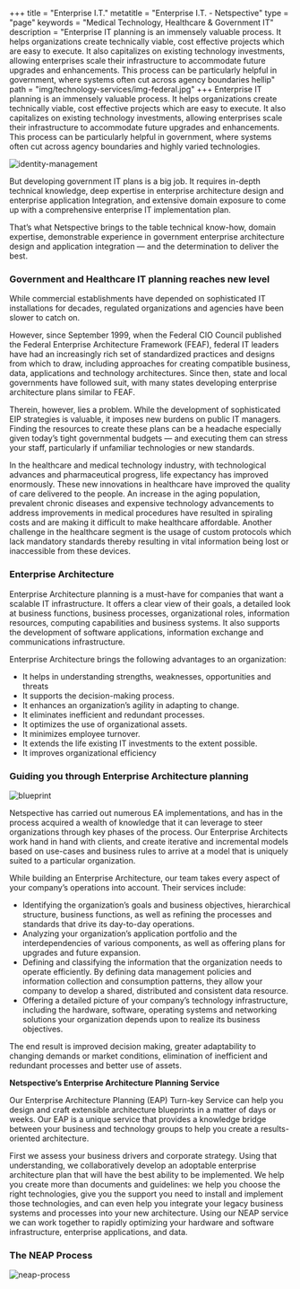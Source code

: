 +++
title = "Enterprise I.T."
metatitle = "Enterprise I.T. - Netspective"
type = "page"
keywords = "Medical Technology, Healthcare & Government IT"
description = "Enterprise IT planning is an immensely valuable process. It helps organizations create technically viable, cost effective projects which are easy to execute. It also capitalizes on existing technology investments, allowing enterprises scale their infrastructure to accommodate future upgrades and enhancements. This process can be particularly helpful in government, where systems often cut across agency boundaries hellip"
path =  "img/technology-services/img-federal.jpg"
+++
Enterprise IT planning is an immensely valuable process. It helps organizations create technically viable, cost effective projects which are easy to execute. It also capitalizes on existing technology investments, allowing enterprises scale their infrastructure to accommodate future upgrades and enhancements. This process can be particularly helpful in government, where systems often cut across agency boundaries and highly varied technologies.

![identity-management](img/technology-services/img-federal.jpg#right)

But developing government IT plans is a big job. It requires in-depth technical knowledge, deep expertise in enterprise architecture design and enterprise application Integration, and extensive domain exposure to come up with a comprehensive enterprise IT implementation plan.

That’s what Netspective brings to the table technical know-how, domain expertise, demonstrable experience in government enterprise architecture design and application integration — and the determination to deliver the best.

### Government and Healthcare IT planning reaches new level

While commercial establishments have depended on sophisticated IT installations for decades, regulated organizations and agencies have been slower to catch on.

However, since September 1999, when the Federal CIO Council published the Federal Enterprise Architecture Framework (FEAF), federal IT leaders have had an increasingly rich set of standardized practices and designs from which to draw, including approaches for creating compatible business, data, applications and technology architectures. Since then, state and local governments have followed suit, with many states developing enterprise architecture plans similar to FEAF.

Therein, however, lies a problem. While the development of sophisticated EIP strategies is valuable, it imposes new burdens on public IT managers. Finding the resources to create these plans can be a headache especially given today’s tight governmental budgets — and executing them can stress your staff, particularly if unfamiliar technologies or new standards.

In the healthcare and medical technology industry, with technological advances and pharmaceutical progress, life expectancy has improved enormously. These new innovations in healthcare have improved the quality of care delivered to the people. An increase in the aging population, prevalent chronic diseases and expensive technology advancements to address improvements in medical procedures have resulted in spiraling costs and are making it difficult to make healthcare affordable. Another challenge in the healthcare segment is the usage of custom protocols which lack mandatory standards thereby resulting in vital information being lost or inaccessible from these devices.

### Enterprise Architecture

Enterprise Architecture planning is a must-have for companies that want a scalable IT infrastructure. It offers a clear view of their goals, a detailed look at business functions, business processes, organizational roles, information resources, computing capabilities and business systems. It also supports the development of software applications, information exchange and communications infrastructure.


Enterprise Architecture brings the following advantages to an organization:

* It helps in understanding strengths, weaknesses, opportunities and threats
* It supports the decision-making process.
* It enhances an organization’s agility in adapting to change.
* It eliminates inefficient and redundant processes.
* It optimizes the use of organizational assets.
* It minimizes employee turnover.
* It extends the life existing IT investments to the extent possible.
* It improves organizational efficiency

### Guiding you through Enterprise Architecture planning

![blueprint](img/technology-services/blueprint.jpg#left)

Netspective has carried out numerous EA implementations, and has in the process acquired a wealth of knowledge that it can leverage to steer organizations through key phases of the process. Our Enterprise Architects work hand in hand with clients, and create iterative and incremental models based on use-cases and business rules to arrive at a model that is uniquely suited to a particular organization.

While building an Enterprise Architecture, our team takes every aspect of your company’s operations into account. Their services include:

* Identifying the organization’s goals and business objectives, hierarchical structure, business functions, as well as refining the processes and standards that drive its day-to-day operations.
* Analyzing your organization’s application portfolio and the interdependencies of various components, as well as offering plans for upgrades and future expansion.
* Defining and classifying the information that the organization needs to operate efficiently. By defining data management policies and information collection and consumption patterns, they allow your company to develop a shared, distributed and consistent data resource.
* Offering a detailed picture of your company’s technology infrastructure, including the hardware, software, operating systems and networking solutions your organization depends upon to realize its business objectives.

The end result is improved decision making, greater adaptability to changing demands or market conditions, elimination of inefficient and redundant processes and better use of assets.

**Netspective’s Enterprise Architecture Planning Service**

Our Enterprise Architecture Planning (EAP) Turn-key Service can help you design and craft extensible architecture blueprints in a matter of days or weeks. Our EAP is a unique service that provides a knowledge bridge between your business and technology groups to help you create a results-oriented architecture.

First we assess your business drivers and corporate strategy. Using that understanding, we collaboratively develop an adoptable enterprise architecture plan that will have the best ability to be implemented. We help you create more than documents and guidelines: we help you choose the right technologies, give you the support you need to install and implement those technologies, and can even help you integrate your legacy business systems and processes into your new architecture. Using our NEAP service we can work together to rapidly optimizing your hardware and software infrastructure, enterprise applications, and data.

### The NEAP Process

![neap-process](img/technology-services/neap-process.gif#left)






